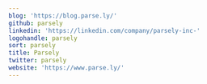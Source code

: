 ```yaml
---
blog: 'https://blog.parse.ly/'
github: parsely
linkedin: 'https://linkedin.com/company/parsely-inc-'
logohandle: parsely
sort: parsely
title: Parsely
twitter: parsely
website: 'https://www.parse.ly/'
---
```

